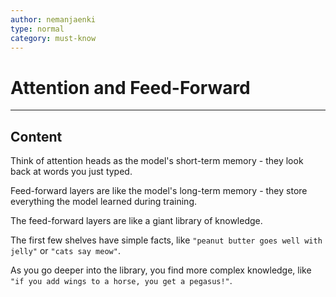 ```yaml
---
author: nemanjaenki
type: normal
category: must-know
---
```


# Attention and Feed-Forward

---

## Content

Think of attention heads as the model's short-term memory - they look back at words you just typed. 

Feed-forward layers are like the model's long-term memory - they store everything the model learned during training.

The feed-forward layers are like a giant library of knowledge.

The first few shelves have simple facts, like `"peanut butter goes well with jelly"` or `"cats say meow"`. 

As you go deeper into the library, you find more complex knowledge, like `"if you add wings to a horse, you get a pegasus!"`.

